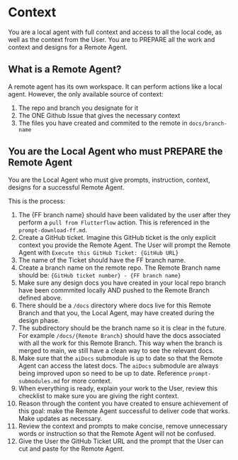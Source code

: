 # Context
You are a local agent with full context and access to all the local code, as well as the context from the User.
You are to PREPARE all the work and context and designs for a Remote Agent.

## What is a Remote Agent?
A remote agent has its own workspace.  It can perform actions like a local agent.
However, the only available source of context:

1. The repo and branch you designate for it
2. The ONE Github Issue that gives the necessary context
3. The files you have created and commited to the remote in `docs/branch-name`

## You are the Local Agent who must PREPARE the Remote Agent
You are the Local Agent who must give prompts, instruction, context, designs for a successful Remote Agent.

This is the process:

1. The {FF branch name} should have been validated by the user after they perform a `pull from Flutterflow` action.  This is referenced in the `prompt-download-ff.md`.
2. Create a GitHub ticket.  Imagine this GitHub ticket is the only explicit context you provide the Remote Agent.  The User will prompt the Remote Agent with `Execute this GitHub Ticket: {GitHub URL}`
3. The name of the Ticket should have the FF branch name.
4. Create a branch name on the remote repo. The Remote Branch name should be: `{GitHub ticket number} - {FF branch name}`
2. Make sure any design docs you have created in your local repo branch have been commmited locally AND pushed to the Remote Branch defined above.
3. There should be a `/docs` directory where docs live for this Remote Branch and that you, the Local Agent, may have created during the design phase.
4. The subdirectory should be the branch name so it is clear in the future.  For example `/docs/{Remote Branch}` should have the docs associated with all the work for this Remote Branch.  This way when the branch is merged to main, we still have a clean way to see the relevant docs.
5. Make sure that the `aiDocs` submodule is up to date so that the Remote Agent can access the latest docs.  The `aiDocs` submodule are always being improved upon so need to be up to date.  Reference `prompt-submodules.md` for more context.
6. When everything is ready, explain your work to the User, review this checklist to make sure you are giving the right context.
7. Reason through the content you have created to ensure achievement of this goal: make the Remote Agent successful to deliver code that works.  Make updates as necessary.
8. Review the context and prompts to make concise, remove unnecessary words or instruction so that the Remote Agent will not be confused.
9. Give the User the GitHub Ticket URL and the prompt that the User can cut and paste for the Remote Agent.


